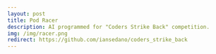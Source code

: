 ```yaml
---
layout: post
title: Pod Racer
description: AI programmed for "Coders Strike Back" competition.
img: /img/racer.png
redirect: https://github.com/iansedano/coders_strike_back
---
```


